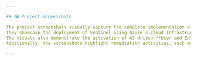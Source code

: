 ```yaml
---

## 🖼️ Project Screenshots

The project screenshots visually capture the complete implementation of **Microsoft Sentinel SIEM on Azure**. 
They showcase the deployment of Sentinel using Azure’s cloud infrastructure, configuration of diagnostic settings for log collection, and integration of multiple data sources for centralized monitoring. 
The visuals also demonstrate the activation of AI-driven **User and Entity Behavior Analytics (UEBA)**, the creation of **watchlists** for tracking critical assets, and the process of investigating incidents through Sentinel’s interactive dashboards and investigation graphs. 
Additionally, the screenshots highlight remediation activities, such as disabling compromised accounts and restoring diagnostic configurations, reflecting the project’s full **Security Operations Center (SOC)** workflow—from threat detection to investigation and response.

---
```

